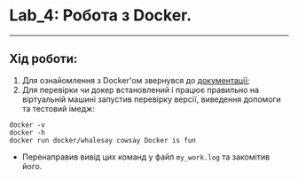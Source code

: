# Lab_4: Робота з Docker.

****

## Хід роботи:
1. Для ознайомлення з Docker'ом звернувся до [документації](https://docs.docker.com/);
2. Для перевірки чи докер встановлений і працює правильно на віртуальній машині запустив перевірку версії, виведення допомоги та тестовий імедж:
```
docker -v
docker -h
docker run docker/whalesay cowsay Docker is fun
```
- Перенаправив вивід цих команд у файл `my_work.log` та закомітив його.